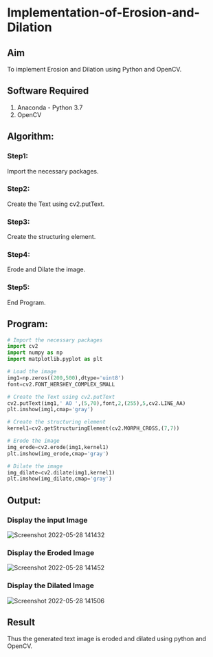 # Implementation-of-Erosion-and-Dilation
## Aim
To implement Erosion and Dilation using Python and OpenCV.
## Software Required
1. Anaconda - Python 3.7
2. OpenCV
## Algorithm:
### Step1:
Import the necessary packages.

### Step2:
Create the Text using cv2.putText.

### Step3:
Create the structuring element.

### Step4:
Erode and Dilate the image.

### Step5:
End Program.

## Program:

``` Python
# Import the necessary packages
import cv2
import numpy as np
import matplotlib.pyplot as plt

# Load the image
img1=np.zeros((200,500),dtype='uint8')
font=cv2.FONT_HERSHEY_COMPLEX_SMALL

# Create the Text using cv2.putText
cv2.putText(img1,' AO ',(5,70),font,2,(255),5,cv2.LINE_AA)
plt.imshow(img1,cmap='gray')

# Create the structuring element
kernel1=cv2.getStructuringElement(cv2.MORPH_CROSS,(7,7))

# Erode the image
img_erode=cv2.erode(img1,kernel1)
plt.imshow(img_erode,cmap='gray')

# Dilate the image
img_dilate=cv2.dilate(img1,kernel1)
plt.imshow(img_dilate,cmap='gray')

```
## Output:

### Display the input Image
![Screenshot 2022-05-28 141432](https://user-images.githubusercontent.com/75235601/170818155-e22ee6b7-d195-4069-a808-62fa9180188b.jpg)

### Display the Eroded Image
![Screenshot 2022-05-28 141452](https://user-images.githubusercontent.com/75235601/170818160-f9b1b91b-f5be-4353-9833-2d5d19aa038b.jpg)

### Display the Dilated Image
![Screenshot 2022-05-28 141506](https://user-images.githubusercontent.com/75235601/170818162-f451aedb-610b-4dd3-b13c-d746cdea31b5.jpg)


## Result
Thus the generated text image is eroded and dilated using python and OpenCV.
